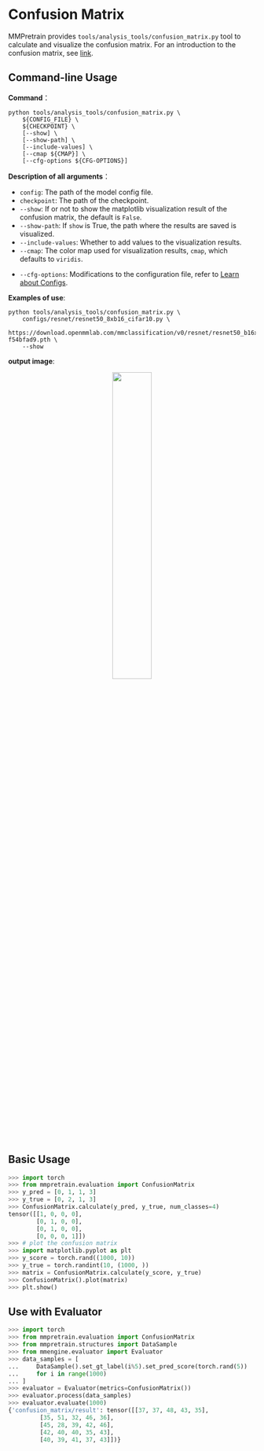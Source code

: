 # Confusion Matrix

MMPretrain provides `tools/analysis_tools/confusion_matrix.py` tool to calculate and visualize the confusion matrix. For an introduction to the confusion matrix, see [link](https://en.wikipedia.org/wiki/Confusion_matrix).

## Command-line Usage

**Command**：

```shell
python tools/analysis_tools/confusion_matrix.py \
    ${CONFIG_FILE} \
    ${CHECKPOINT} \
    [--show] \
    [--show-path] \
    [--include-values] \
    [--cmap ${CMAP}] \
    [--cfg-options ${CFG-OPTIONS}]
```

**Description of all arguments**：

- `config`: The path of the model config file.
- `checkpoint`: The path of the checkpoint.
- `--show`: If or not to show the matplotlib visualization result of the confusion matrix, the default is `False`.
- `--show-path`: If `show` is True, the path where the results are saved is visualized.
- `--include-values`: Whether to add values to the visualization results.
- `--cmap`: The color map used for visualization results, `cmap`, which defaults to `viridis`.

* `--cfg-options`: Modifications to the configuration file, refer to [Learn about Configs](../user_guides/config.md).

**Examples of use**:

```shell
python tools/analysis_tools/confusion_matrix.py \
    configs/resnet/resnet50_8xb16_cifar10.py \
    https://download.openmmlab.com/mmclassification/v0/resnet/resnet50_b16x8_cifar10_20210528-f54bfad9.pth \
    --show
```

**output image**:

<div align=center><img src="https://user-images.githubusercontent.com/26739999/210298124-49ae00f7-c8fd-488a-a4da-58c285e9c1f1.png" style=" width: auto; height: 40%; "></div>

## **Basic Usage**

```python
>>> import torch
>>> from mmpretrain.evaluation import ConfusionMatrix
>>> y_pred = [0, 1, 1, 3]
>>> y_true = [0, 2, 1, 3]
>>> ConfusionMatrix.calculate(y_pred, y_true, num_classes=4)
tensor([[1, 0, 0, 0],
        [0, 1, 0, 0],
        [0, 1, 0, 0],
        [0, 0, 0, 1]])
>>> # plot the confusion matrix
>>> import matplotlib.pyplot as plt
>>> y_score = torch.rand((1000, 10))
>>> y_true = torch.randint(10, (1000, ))
>>> matrix = ConfusionMatrix.calculate(y_score, y_true)
>>> ConfusionMatrix().plot(matrix)
>>> plt.show()
```

## **Use with Evaluator**

```python
>>> import torch
>>> from mmpretrain.evaluation import ConfusionMatrix
>>> from mmpretrain.structures import DataSample
>>> from mmengine.evaluator import Evaluator
>>> data_samples = [
...     DataSample().set_gt_label(i%5).set_pred_score(torch.rand(5))
...     for i in range(1000)
... ]
>>> evaluator = Evaluator(metrics=ConfusionMatrix())
>>> evaluator.process(data_samples)
>>> evaluator.evaluate(1000)
{'confusion_matrix/result': tensor([[37, 37, 48, 43, 35],
         [35, 51, 32, 46, 36],
         [45, 28, 39, 42, 46],
         [42, 40, 40, 35, 43],
         [40, 39, 41, 37, 43]])}
```
